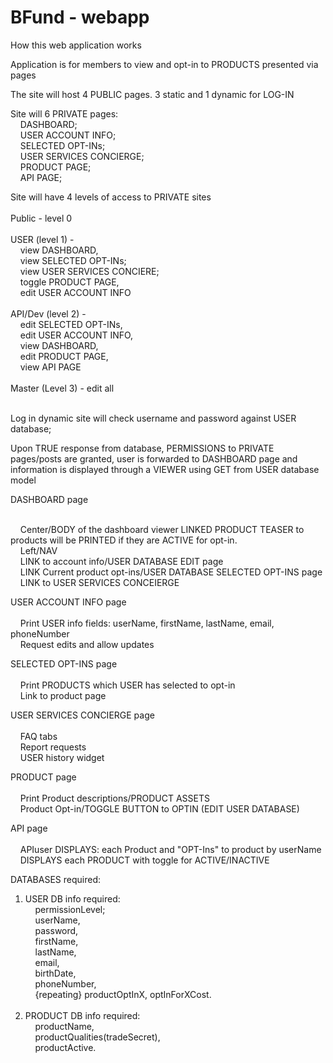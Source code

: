 # BFund - webapp

How this web application works

Application is for members to view and opt-in to PRODUCTS presented via pages

The site will host 4 PUBLIC pages. 3 static and 1 dynamic for LOG-IN

Site will 6 PRIVATE pages:<br>
&nbsp;&nbsp;&nbsp;&nbsp;DASHBOARD;<br>
&nbsp;&nbsp;&nbsp;&nbsp;USER ACCOUNT INFO;<br>
&nbsp;&nbsp;&nbsp;&nbsp;SELECTED OPT-INs;<br>
&nbsp;&nbsp;&nbsp;&nbsp;USER SERVICES CONCIERGE;<br>
&nbsp;&nbsp;&nbsp;&nbsp;PRODUCT PAGE;<br>
&nbsp;&nbsp;&nbsp;&nbsp;API PAGE;<br>

Site will have 4 levels of access to PRIVATE sites<br><br>
Public - level 0<br><br>
USER (level 1) - <br>&nbsp;&nbsp;&nbsp;&nbsp;view DASHBOARD, <br>&nbsp;&nbsp;&nbsp;&nbsp;view SELECTED OPT-INs; <br>&nbsp;&nbsp;&nbsp;&nbsp;view USER SERVICES CONCIERE; <br>&nbsp;&nbsp;&nbsp;&nbsp;toggle PRODUCT PAGE, <br>&nbsp;&nbsp;&nbsp;&nbsp;edit USER ACCOUNT INFO<br><br>
API/Dev (level 2) - <br>&nbsp;&nbsp;&nbsp;&nbsp;edit SELECTED OPT-INs, <br>&nbsp;&nbsp;&nbsp;&nbsp;edit USER ACCOUNT INFO, <br>&nbsp;&nbsp;&nbsp;&nbsp;view DASHBOARD, <br>&nbsp;&nbsp;&nbsp;&nbsp;edit PRODUCT PAGE, <br>&nbsp;&nbsp;&nbsp;&nbsp;view API PAGE<br><br>
Master (Level 3) - edit all<br><br>

Log in dynamic site will check username and password against USER database;

Upon TRUE response from database, PERMISSIONS to PRIVATE pages/posts are granted, user is forwarded to DASHBOARD page and information is displayed through a VIEWER using GET from USER database model

DASHBOARD page<br><br>

  &nbsp;&nbsp;&nbsp;&nbsp;Center/BODY of the dashboard viewer LINKED PRODUCT TEASER to products will be PRINTED if they are ACTIVE for opt-in.<br>
  &nbsp;&nbsp;&nbsp;&nbsp;Left/NAV <br>
  &nbsp;&nbsp;&nbsp;&nbsp;LINK to account info/USER DATABASE EDIT page<br>
  &nbsp;&nbsp;&nbsp;&nbsp;LINK Current product opt-ins/USER DATABASE SELECTED OPT-INS page<br>
  &nbsp;&nbsp;&nbsp;&nbsp;LINK to USER SERVICES CONCEIERGE <br>

USER ACCOUNT INFO page<br><br>
&nbsp;&nbsp;&nbsp;&nbsp;Print USER info fields: userName, firstName, lastName, email, phoneNumber<br>
&nbsp;&nbsp;&nbsp;&nbsp;Request edits and allow updates<br>


SELECTED OPT-INS page<br><br>
&nbsp;&nbsp;&nbsp;&nbsp;Print PRODUCTS which USER has selected to opt-in <br>
&nbsp;&nbsp;&nbsp;&nbsp;Link to product page<br>


USER SERVICES CONCIERGE page <br><br>
&nbsp;&nbsp;&nbsp;&nbsp;FAQ tabs<br>
&nbsp;&nbsp;&nbsp;&nbsp;Report requests<br>
&nbsp;&nbsp;&nbsp;&nbsp;USER history widget<br>

PRODUCT page<br><br>
&nbsp;&nbsp;&nbsp;&nbsp;Print Product descriptions/PRODUCT ASSETS <br>
&nbsp;&nbsp;&nbsp;&nbsp;Product Opt-in/TOGGLE BUTTON to OPTIN (EDIT USER DATABASE)<br>

API page<br><br>
&nbsp;&nbsp;&nbsp;&nbsp;APIuser DISPLAYS: each Product and "OPT-Ins" to product by userName<br>
&nbsp;&nbsp;&nbsp;&nbsp;DISPLAYS each PRODUCT with toggle for ACTIVE/INACTIVE<br>


DATABASES required:
1. USER
  DB info required: <br>&nbsp;&nbsp;&nbsp;&nbsp;permissionLevel; <br>&nbsp;&nbsp;&nbsp;&nbsp;userName, <br>&nbsp;&nbsp;&nbsp;&nbsp;password, <br>&nbsp;&nbsp;&nbsp;&nbsp;firstName, <br>&nbsp;&nbsp;&nbsp;&nbsp;lastName, <br>&nbsp;&nbsp;&nbsp;&nbsp;email, <br>&nbsp;&nbsp;&nbsp;&nbsp;birthDate, <br>&nbsp;&nbsp;&nbsp;&nbsp;phoneNumber, <br>&nbsp;&nbsp;&nbsp;&nbsp;{repeating} productOptInX, optInForXCost.<br><br>
2. PRODUCT
  DB info required: <br>&nbsp;&nbsp;&nbsp;&nbsp;productName, <br>&nbsp;&nbsp;&nbsp;&nbsp;productQualities(tradeSecret), <br>&nbsp;&nbsp;&nbsp;&nbsp;productActive.
